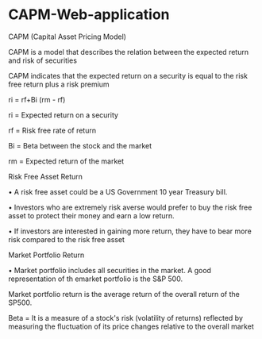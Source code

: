 # CAPM-Web-application
CAPM (Capital Asset Pricing Model)

CAPM is a model that describes the relation between the expected return and risk of securities

CAPM indicates that the expected return on a security is equal to the risk free return plus a risk premium

ri = rf+Bi (rm - rf)

ri = Expected return on a security

rf = Risk free rate of return

Bi = Beta between the stock and the market

rm = Expected return of the market

Risk Free Asset Return

• A risk free asset could be a US Government 10 year Treasury bill.

• Investors who are extremely risk averse would prefer to buy the risk free asset to protect their money and earn a low return.

• If investors are interested in gaining more return, they have to bear more risk compared to the risk free asset

Market Portfolio Return

• Market portfolio includes all securities in the market. A good representation of th emarket portfolio is the S&P 500.

Market portfolio return is the average return of the overall return of the SP500.

Beta = It is a measure of a stock's risk (volatility of returns) reflected by measuring the fluctuation of its price changes relative to the overall market


